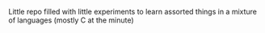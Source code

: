 Little repo filled with little experiments to learn assorted things in a mixture of languages (mostly C at the minute)
